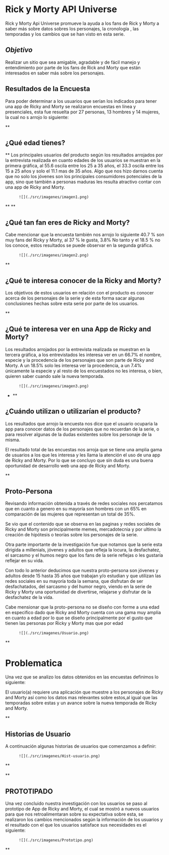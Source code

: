 
# Rick y Morty API Universe
	

Rick y Morty Api Universe promueve la ayuda a los fans de Rick y Morty a saber más sobre datos sobres los personajes, la cronología , las temporadas y los cambios que se han visto en esta serie.


## *Objetivo*

Realizar un sitio que sea amigable, agradable y de fácil manejo y entendimiento por parte de los fans de Rick and Morty que están interesados en saber más sobre los personajes.


## Resultados de la Encuesta

Para poder determinar a los usuarios que serían los indicados para tener una app de Ricky and Morty se realizaron encuestas en línea y presenciales, esta fue resuelta por 27 personas, 13 hombres y 14 mujeres, la cual no s arrojo lo siguiente:

 
 **

## ¿Qué edad tienes?
**
Los principales usuarios del producto según los resultados arrojados por la entrevista realizada en cuanto edades de los usuarios se muestran en la primera gráfica, al 55.6 oscila entre los 25 a 35 años, el 33.3 oscila entre los 15 a 25 años y solo el 11.1 mas de 35 años. Algo que nos hizo darnos cuenta que no solo los jóvenes son los principales consumidores potenciales de la app, sino que también a personas maduras les resulta atractivo contar con una app de Ricky and Morty.

          ![](./src/imagenes/imagen1.png)

**
**
## ¿Qué tan fan eres de Ricky and Morty?
Cabe mencionar que la encuesta también nos arrojo lo siguiente 40.7 % son muy fans del Ricky y Morty, al 37 % le gusta, 3.8% No tanto y el 18.5 % no los conoce, estos resultados se puede observar en la segunda gráfica.


          ![](./src/imagenes/imagen2.png)
**

## ¿Qué te interesa conocer de la Ricky and Morty?

 Los objetivos de estos usuarios en relación con el producto es conocer acerca de los personajes de la serie y de esta forma sacar algunas conclusiones hechas sobre esta serie por parte de los usuarios.

**
## ¿Qué te interesa ver en una App de Ricky and Morty?
Los resultados arrojados por la entrevista realizada se muestran en la tercera gráfica, a los entrevistados les interesa ver en un 66.7% el nombre, especie y la procedencia de los personajes que son parte de Ricky and Morty. A un 18.5% solo les interesa ver la procedencia, a un 7.4% únicamente la especie y al resto de los encuestados no les interesa, o bien, quieren saber cuando sale la nueva temporada.


          ![](./src/imagenes/imagen3.png)
- **


## ¿Cuándo utilizan o utilizarían el producto?

Los resultados que arrojo la encuesta nos dice que el usuario ocuparia la app para conocer datos de los personajes que no recuerdan de la serie, o para resolver algunas de la dudas existentes sobre los personaje de la misma.

El resultado total de las encuestas nos arroja que se tiene una amplia gama de usuarios a los que les interesa y les llama la atención el uso de una app de Ricky and Morty. Por lo que se concluyo que sin duda es una buena oportunidad de desarrollo web una app de Ricky and Morty.
  
  **

## Proto-Persona

Revisando información obtenida a través de redes sociales nos percatamos que en cuanto a genero en su mayoría son hombres con un 65% en comparación de las mujeres que representan un total de 35%.

Se vio que el contenido que se observa en las paginas y redes sociales de Ricky and Morty son principalmente memes, mercadotecnia y por ultimo la creación de hipótesis o teorías sobre los personajes de la serie.

Otra parte importante de la investigación fue que notamos que la serie esta dirigida a millenials, jóvenes y adultos que refleja la locura, la desfachatez, el sarcasmo y el humos negro que los fans de la serie reflejas o les gustaría reflejar en su vida.

Con todo lo anterior deducimos que nuestra proto-persona son jóvenes y adultos desde 15 hasta 35 años que trabajan y/o estudian y que utilizan las redes sociales en su mayoría toda la semana, que disfrutan de ser desfachatados, del sarcasmo y del humor negro, viendo en la serie de Ricky y Morty una oportunidad de divertirse, relajarse y disfrutar de la desfachatez de la vida.

Cabe mensionar que la proto-persona no se diseño con forme a una edad en especifico dado que Ricky and Morty cuenta con una gama muy amplia en cuanto a edad por lo que se diseño principalmente por el gusto que tienen las personas por Ricky y Morty mas que por edad


          ![](./src/imagenes/Usuario.png)
**

# Problematica

Una vez que se analizo los datos obtenidos en las encuestas definimos lo siguiente:

El usuario(a) requiere una aplicación que muestre a los personajes de Ricky and Morty así como los datos mas relevantes sobre estos,al igual que las temporadas sobre estas y un avance sobre la nueva temporada  de Ricky and Morty.

**
## Historias de Usuario
A continuación algunas historias de usuarios que comenzamos a definir:

          ![](./src/imagenes/Hist-usuario.png)
**

**
## PROTOTIPADO

Una vez concluido nuestra investigación con los usuarios se paso al prototipo de App de Ricky and Morty, el cual se mostró a nuevos usuarios para que nos retroalimentaran sobre su expectativa sobre esta, se realizaron los cambios mencionados según la información de los usuarios y el resultado con el que los usuarios satisface sus necesidades es el siguiente:
  

          ![](./src/imagenes/Prototipo.png)
**
